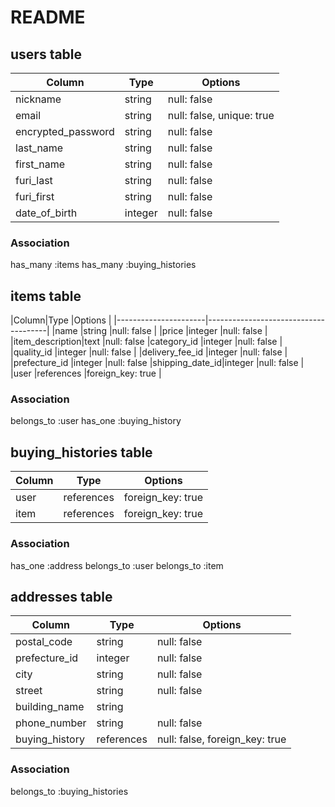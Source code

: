 # README

## users table
|Column     |Type       |Options                                            |
|-----------|-----------|---------------------------------------------------|
|nickname   |string     |null: false                                        |
|email      |string     |null: false, unique: true                          |
|encrypted_password |string     |null: false                            |
|last_name  |string     |null: false |
|first_name |string     |null: false |
|furi_last  |string     |null: false |
|furi_first |string     |null: false |
|date_of_birth|integer  |null: false |

### Association
 has_many :items
 has_many :buying_histories

 ## items table
|Column|Type           |Options                               |
|----------------------|--------------------------------------|
|name    |string  |null: false                           |
|price        |integer |null: false                           |
|item_description|text |null: false
|category_id     |integer  |null: false                           |
|quality_id      |integer  |null: false                           |
|delivery_fee_id |integer  |null: false                           |
|prefecture_id |integer |null: false
|shipping_date_id|integer  |null: false                           |
|user |references |foreign_key: true |

### Association
belongs_to :user
has_one :buying_history


## buying_histories table
|Column    |Type    |Options   |
|--------- |--------|----------|
|user |references |foreign_key: true |
|item |references |foreign_key: true |

### Association
has_one :address
belongs_to :user
belongs_to :item

## addresses table

|Column|Type |Options              |
|------|-----|---------------------|
|postal_code |string  |null: false |
|prefecture_id  |integer  |null: false |
|city        |string  |null: false |
|street      |string  |null: false |
|building_name |string |    |
|phone_number|string |null: false |
|buying_history|references |null: false, foreign_key: true |


### Association
belongs_to :buying_histories
